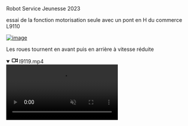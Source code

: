
<p dir="auto">Robot Service Jeunesse 2023</p>
<p dir="auto">essai de la fonction motorisation seule avec un pont en H du commerce L9110</p>
<p dir="auto"><a target="_blank" rel="noopener noreferrer nofollow" href="https://user-images.githubusercontent.com/90700891/193750407-729c8d7c-6ae4-4856-b8fd-47e33ec5174e.png"><img src="https://user-images.githubusercontent.com/90700891/193750407-729c8d7c-6ae4-4856-b8fd-47e33ec5174e.png" alt="image" style="max-width: 100%;"></a></p>
<p dir="auto">Les roues tournent en avant puis en arrière à vitesse réduite</p>
<details open="" class="details-reset border rounded-2">
  <summary class="px-3 py-2">
    <svg aria-hidden="true" height="16" viewBox="0 0 16 16" version="1.1" width="16" data-view-component="true" class="octicon octicon-device-camera-video">
    <path fill-rule="evenodd" d="M16 3.75a.75.75 0 00-1.136-.643L11 5.425V4.75A1.75 1.75 0 009.25 3h-7.5A1.75 1.75 0 000 4.75v6.5C0 12.216.784 13 1.75 13h7.5A1.75 1.75 0 0011 11.25v-.675l3.864 2.318A.75.75 0 0016 12.25v-8.5zm-5 5.075l3.5 2.1v-5.85l-3.5 2.1v1.65zM9.5 6.75v-2a.25.25 0 00-.25-.25h-7.5a.25.25 0 00-.25.25v6.5c0 .138.112.25.25.25h7.5a.25.25 0 00.25-.25v-4.5z"></path>
</svg>
    <span aria-label="Video description l9119.mp4" class="m-1">l9119.mp4</span>
    <span class="dropdown-caret"></span>
  </summary>

  <video src="https://user-images.githubusercontent.com/90700891/193762935-94933b62-5fcc-4c0c-862d-24b1dab4c82d.mp4" data-canonical-src="https://user-images.githubusercontent.com/90700891/193762935-94933b62-5fcc-4c0c-862d-24b1dab4c82d.mp4" controls="controls" muted="muted" class="d-block rounded-bottom-2 border-top width-fit" style="max-height:640px;">

  </video>
</details>

</article>
  </div>

